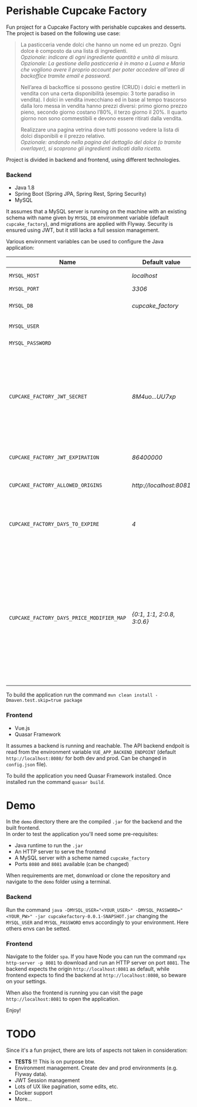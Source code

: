 # Perishable Cupcake Factory
Fun project for a Cupcake Factory with perishable cupcakes and desserts. The project is based on the following use case:

>La pasticceria vende dolci che hanno un nome ed un prezzo. Ogni dolce è composto da una lista di ingredienti.  
_Opzionale: indicare di ogni ingrediente quantità e unità di misura._  
_Opzionale: La gestione della pasticceria è in mano a Luana e Maria che vogliono avere il proprio account per poter accedere all'area di backoffice tramite email e password._  
>
>Nell’area di backoffice si possono gestire (CRUD) i dolci e metterli in vendita con una certa disponibilità (esempio: 3 torte paradiso in vendita). I dolci in vendita invecchiano ed in base al tempo trascorso dalla loro messa in vendita hanno prezzi diversi: primo giorno prezzo pieno, secondo giorno costano l’80%, il terzo giorno il 20%. Il quarto giorno non sono commestibili e devono essere ritirati dalla vendita. 
>
>Realizzare una pagina vetrina dove tutti possono vedere la lista di dolci disponibili e il prezzo relativo.  
_Opzionale: andando nella pagina del dettaglio del dolce (o tramite overlayer), si scoprono gli ingredienti indicati dalla ricetta._

Project is divided in backend and frontend, using different technologies.  
### Backend
- Java 1.8
- Spring Boot (Spring JPA, Spring Rest, Spring Security)
- MySQL 

It assumes that a MySQL server is running on the machine with an existing schema with name given by `MYSQL_DB` environment variable (default `cupcake_factory`), and migrations are applied with Flyway. Security is ensured using JWT, but it still lacks a full session management.  

Various environment variables can be used to configure the Java application:

| Name             | Default value     | Description       | Mandatory |
|------------------|-------------------|-------------------|-----------|
| `MYSQL_HOST`     | _localhost_       | MySQL host        | no        |
| `MYSQL_PORT`     | _3306_            | MySQL port        | no        |
| `MYSQL_DB`       | _cupcake_factory_ | MySQL schema name | no        |
| `MYSQL_USER`     | <NONE>            | MySQL user        | yes       |
| `MYSQL_PASSWORD` | <NONE>            | MySQL password    | yes       |
| `CUPCAKE_FACTORY_JWT_SECRET` | _8M4uo...UU7xp_            | JWT secret for generating the tokens. It is strongly suggested to feed a new one. This shouldn't be public.   | no       |
| `CUPCAKE_FACTORY_JWT_EXPIRATION` | _86400000_            | Expiration time for JWT tokens.    | no       |
| `CUPCAKE_FACTORY_ALLOWED_ORIGINS` | _http://localhost:8081_            | Allowed origins list for cors.     | no       |
| `CUPCAKE_FACTORY_DAYS_TO_EXPIRE` | _4_            | Application variable. Number of days until a dessert can be declared as expired.    | no       |
| `CUPCAKE_FACTORY_DAYS_PRICE_MODIFIER_MAP` | _{0:1, 1:1, 2:0.8, 3:0.6}_            | Application variable. Map to calculate the price modifiers. Keys are the number of days passed since production and values are the percent at which they should be sold    | no       |

To build the application run the command `mvn clean install -Dmaven.test.skip=true package`

### Frontend
- Vue.js
- Quasar Framework

It assumes a backend is running and reachable. The API backend endpoit is read from the environment variable `VUE_APP_BACKEND_ENDPOINT` (default `http://localhost:8080/` for both dev and prod. Can be changed in `config.json` file).

To build the application you need Quasar Framework installed. Once installed run the command `quasar build`.

# Demo
In the `demo` directory there are the compiled `.jar` for the backend and the built frontend.  
In order to test the application you'll need some pre-requisites:
- Java runtime to run the `.jar`
- An HTTP server to serve the frontend
- A MySQL server with a scheme named `cupcake_factory`
- Ports `8080` and `8081` available (can be changed)

When requirements are met, donwnload or clone the repository and navigate to the `demo` folder using a terminal.  
### Backend
Run the command `java -DMYSQL_USER="<YOUR_USER>" -DMYSQL_PASSWORD="<YOUR_PW>" -jar cupcakefactory-0.0.1-SNAPSHOT.jar` changing the `MYSQL_USER` and `MYSQL_PASSWORD` envs accordingly to your environment. Here others envs can be setted.

### Frontend
Navigate to the folder `spa`. If you have Node you can run the command `npx http-server -p 8081` to download and run an HTTP server on port `8081`. The backend expects the origin `http://localhost:8081` as default, while frontend expects to find the backend at `http://localhost:8080`, so beware on your settings.  

When also the frontend is running you can visit the page `http://localhost:8081` to open the application.  

Enjoy!


# TODO
Since it's a fun project, there are lots of aspects not taken in consideration:
- **TESTS** !!! This is on purpose btw.
- Environment management. Create dev and prod environments (e.g. Flyway data).
- JWT Session management
- Lots of UX like pagination, some edits, etc.
- Docker support
- More...

